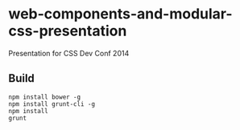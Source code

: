 web-components-and-modular-css-presentation
===========================================

Presentation for CSS Dev Conf 2014


## Build

    npm install bower -g
    npm install grunt-cli -g
    npm install
    grunt
